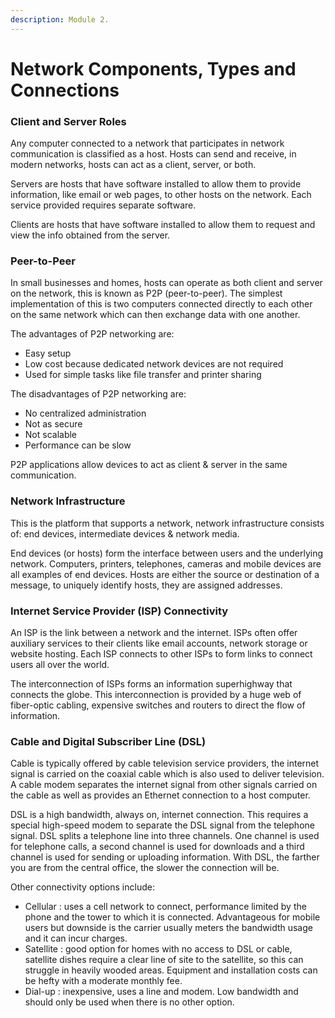 ```yaml
---
description: Module 2.
---
```


# Network Components, Types and Connections

### Client and Server Roles

Any computer connected to a network that participates in network communication is classified as a host. Hosts can send and receive, in modern networks, hosts can act as a client, server, or both.

Servers are hosts that have software installed to allow them to provide information, like email or web pages, to other hosts on the network. Each service provided requires separate software.

Clients are hosts that have software installed to allow them to request and view the info obtained from the server.

### Peer-to-Peer

In small businesses and homes, hosts can operate as both client and server on the network, this is known as P2P (peer-to-peer). The simplest implementation of this is two computers connected directly to each other on the same network which can then exchange data with one another.

The advantages of P2P networking are:

* Easy setup
* Low cost because dedicated network devices are not required
* Used for simple tasks like file transfer and printer sharing

The disadvantages of P2P networking are:

* No centralized administration
* Not as secure
* Not scalable
* Performance can be slow

P2P applications allow devices to act as client & server in the same communication.&#x20;

### Network Infrastructure

This is the platform that supports a network, network infrastructure consists of: end devices, intermediate devices & network media.

End devices (or hosts) form the interface between users and the underlying network. Computers, printers, telephones, cameras and mobile devices are all examples of end devices. Hosts are either the source or destination of a message, to uniquely identify hosts, they are assigned addresses.

### Internet Service Provider (ISP) Connectivity

An ISP is the link between a network and the internet. ISPs often offer auxiliary services to their clients like email accounts, network storage or website hosting. Each ISP connects to other ISPs to form links to connect users all over the world.&#x20;

The interconnection of ISPs forms an information superhighway that connects the globe. This interconnection is provided by a huge web of fiber-optic cabling, expensive switches and routers to direct the flow of information.&#x20;

### Cable and Digital Subscriber Line (DSL)

Cable is typically offered by cable television service providers, the internet signal is carried on the coaxial cable which is also used to deliver television. A cable modem separates the internet signal from other signals carried on the cable as well as provides an Ethernet connection to a host computer.

DSL is a high bandwidth, always on, internet connection. This requires a special high-speed modem to separate the DSL signal from the telephone signal. DSL splits a telephone line into three channels. One channel is used for telephone calls, a second channel is used for downloads and a third channel is used for sending or uploading information. With DSL, the farther you are from the central office, the slower the connection will be.

Other connectivity options include:

* Cellular : uses a cell network to connect, performance limited by the phone and the tower to which it is connected. Advantageous for mobile users but downside is the carrier usually meters the bandwidth usage and it can incur charges.
* Satellite : good option for homes with no access to DSL or cable, satellite dishes require a clear line of site to the satellite, so this can struggle in heavily wooded areas. Equipment and installation costs can be hefty with a moderate monthly fee.
* Dial-up : inexpensive, uses a line and modem. Low bandwidth and should only be used when there is no other option.

